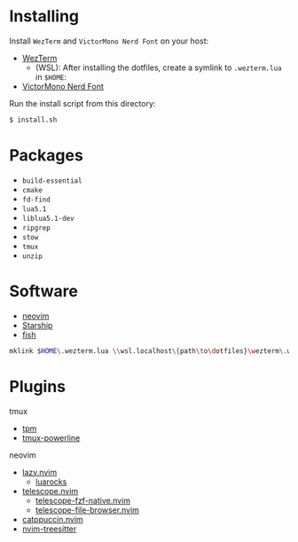 # Installing

Install `WezTerm` and `VictorMono Nerd Font` on your host:

- [WezTerm](https://wezterm.org/)
    - (WSL): After installing the dotfiles, create a symlink to `.wezterm.lua` in `$HOME`:
- [VictorMono Nerd Font](https://github.com/ryanoasis/nerd-fonts/releases/download/v3.3.0/VictorMono.zip)

Run the install script from this directory:

```bash
$ install.sh
```

# Packages

- `build-essential`
- `cmake`
- `fd-find`
- `lua5.1`
- `liblua5.1-dev`
- `ripgrep`
- `stow`
- `tmux`
- `unzip`

# Software

- [neovim](https://neovim.io/)
- [Starship](https://starship.rs/)
- [fish](https://fishshell.com/)

```bash
mklink $HOME\.wezterm.lua \\wsl.localhost\{path\to\dotfiles}\wezterm\.wezterm.lua
```

# Plugins

tmux
- [tpm](https://github.com/tmux-plugins/tpm)
- [tmux-powerline](https://github.com/erikw/tmux-powerline)

neovim
- [lazy.nvim](https://lazy.folke.io/)
    - [luarocks](https://luarocks.org/)
- [telescope.nvim](https://github.com/nvim-telescope/telescope.nvim)
    - [telescope-fzf-native.nvim](https://github.com/nvim-telescope/telescope-fzf-native.nvim)
    - [telescope-file-browser.nvim](https://github.com/nvim-telescope/telescope-file-browser.nvim)
- [catppuccin.nvim](https://github.com/catppuccin/nvim)
- [nvim-treesitter](https://github.com/nvim-treesitter/nvim-treesitter)

